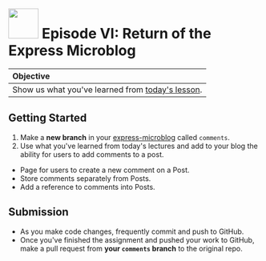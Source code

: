 # <img src="https://cloud.githubusercontent.com/assets/7833470/10423298/ea833a68-7079-11e5-84f8-0a925ab96893.png" width="60">  Episode VI: Return of the Express Microblog

| Objective |
| :-- |
| Show us what you've learned from <a href="https://github.com/sf-wdi-24/modules/tree/master/week-04-associated-data-and-users/day-01/module-02" target="_blank">today's lesson</a>. |

## Getting Started

1. Make a **new branch** in your <a href="https://github.com/sf-wdi-24/express-microblog" target="_blank">express-microblog</a> called `comments`.
1. Use what you've learned from today's lectures and add to your blog the ability for users to add comments to a post.
  * Page for users to create a new comment on a Post.
  * Store comments separately from Posts.
  * Add a reference to comments into Posts.

## Submission

* As you make code changes, frequently commit and push to GitHub.
* Once you've finished the assignment and pushed your work to GitHub, make a pull request from **your `comments` branch** to the original repo.
